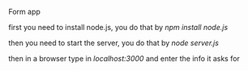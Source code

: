 Form app

first you need to install node.js, you do that by *npm install node.js*

then you need to start the server, you do that by *node server.js*

then in a browser type in *localhost:3000* and enter the info it asks for 
